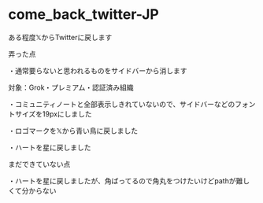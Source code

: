 # come_back_twitter-JP
ある程度𝕏からTwitterに戻します

弄った点

・通常要らないと思われるものをサイドバーから消します

対象：Grok・プレミアム・認証済み組織

・コミュニティノートと全部表示しきれていないので、サイドバーなどのフォントサイズを19pxにしました

・ロゴマークを𝕏から青い鳥に戻しました

・ハートを星に戻しました

まだできていない点

・ハートを星に戻しましたが、角ばってるので角丸をつけたいけどpathが難しくて分からない
